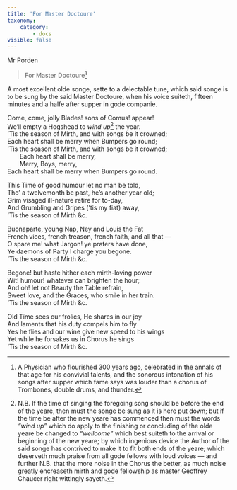 ```yaml
---
title: 'For Master Doctoure'
taxonomy:
    category:
        - docs
visible: false
---
```


<div class="author">Mr Porden</div>

> For Master Doctoure[^1]

A most excellent olde songe, sette to a delectable tune, which said songe is to be sung by the said Master Doctoure, when his voice suiteth, fifteen minutes and a halfe after supper in gode companie.

Come, come, jolly Blades! sons of Comus! appear!  
We’ll empty a Hogshead to *wind up*[^2] the year.  
’Tis the season of Mirth, and with songs be it crowned;  
Each heart shall be merry when Bumpers go round;  
’Tis the season of Mirth, and with songs be it crowned;  
&emsp;&emsp;Each heart shall be merry,  
&emsp;&emsp;Merry, Boys, merry,  
Each heart shall be merry when Bumpers go round.

This Time of good humour let no man be told,  
Tho’ a twelvemonth be past, he’s another year old;  
Grim visaged ill-nature retire for to-day,  
And Grumbling and Gripes (’tis my fiat) away,  
’Tis the season of Mirth &c.

Buonaparte, young Nap, Ney and Louis the Fat  
French vices, french treason, french faith, and all that —  
O spare me! what Jargon! ye praters have done,  
Ye daemons of Party I charge you begone.  
’Tis the season of Mirth &c.

Begone! but haste hither each mirth-loving power  
Wit! humour! whatever can brighten the hour;  
And oh! let not Beauty the Table refrain,  
Sweet love, and the Graces, who smile in her train.  
’Tis the season of Mirth &c.  

Old Time sees our frolics, He shares in our joy  
And laments that his duty compels him to fly  
Yes he flies and our wine give new speed to his wings  
Yet while he forsakes us in Chorus he sings  
’Tis the season of Mirth &c.  

[^1]: A Physician who flourished 300 years ago, celebrated in the annals of that age for his convivial talents, and the sonorous intonation of his songs after supper which fame says was louder than a chorus of Trombones, double drums, and thunder.

[^2]: N.B. If the time of singing the foregoing song should be before the end of the yeare, then must the songe be sung as it is here put down; but if the time be after the new yeare has commenced then must the words *“wind up”* which do apply to the finishing or concluding of the olde yeare be changed to *“wellcome”* which best suiteth to the arrival or beginning of the new yeare; by which ingenious device the Author of the said songe has contrived to make it to fit both ends of the yeare; which deserveth much praise from all gode fellows with loud voices — and further N.B. that the more noise in the Chorus the better, as much noise greatly encreaseth mirth and gode fellowship as master Geoffrey Chaucer right wittingly sayeth.